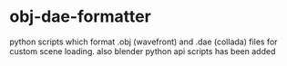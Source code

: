 # obj-dae-formatter
python scripts which format .obj (wavefront) and .dae (collada) files for custom scene loading.
also blender python api scripts has been added
